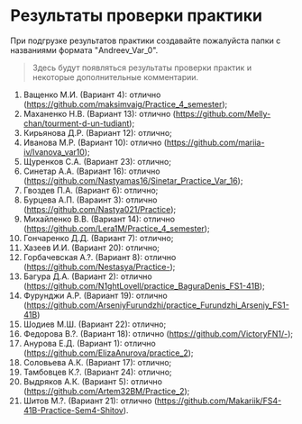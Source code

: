 # Результаты проверки практики
При подгрузке результатов практики создавайте пожалуйста папки с названиями формата "Andreev_Var_0".
> Здесь будут появляться результаты проверки практик и некоторые дополнительные комментарии.

1. Ващенко М.И. (Вариант 4): отлично (https://github.com/maksimvaig/Practice_4_semester);
2. Маханенко Н.В. (Вариант 13): отлично (https://github.com/Melly-chan/tourment-d-un-tudiant);
3. Кирьянова Д.Р. (Вариант 12): отлично;
4. Иванова М.Р. (Вариант 10): отлично (https://github.com/mariia-iv/Ivanova_var10);
5. Щуренков С.А. (Вариант 23): отлично;
6. Синетар А.А. (Вариант 16): отлично (https://github.com/Nastyamas16/Sinetar_Practice_Var_16);
7. Гвоздев П.А. (Вариант 6): отлично;
8. Бурцева А.П. (Вараинт 3): отлично (https://github.com/Nastya021/Practice);
9. Михайленко В.В. (Вариант 14): отлично (https://github.com/Lera1M/Practice_4_semester);
10. Гончаренко Д.Д. (Вариант 7): отлично;
11. Хазеев И.И. (Вариант 20): отлично;
12. Горбачевская А.?. (Вариант 8): отлично (https://github.com/Nestasya/Practice-);
13. Багура Д.А. (Вариант 2): отлично (https://github.com/N1ghtLovell/practice_BaguraDenis_FS1-41B);
14. Фурунджи А.Р. (Вариант 19): отлично (https://github.com/ArseniyFurundzhi/practice_Furundzhi_Arseniy_FS1-41B)
15. Шодиев М.Ш. (Вариант 22): отлично;
16. Федорова В.?. (Вариант 18): отлично (https://github.com/VictoryFN1/-);
17. Анурова Е.Д. (Вариант 1): отлично (https://github.com/ElizaAnurova/practice_2);
18. Соловьева А.К. (Вариант 17): отлично;
19. Тамбовцев К.?. (Вариант 24): отлично;
20. Выдряков А.К. (Вариант 5): отлично (https://github.com/Artem32BM/Practice_2);
21. Шитов М.?. (Вариант 21): отлично (https://github.com/Makariik/FS4-41B-Practice-Sem4-Shitov).

